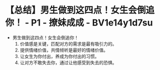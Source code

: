 # 【总结】男生做到这四点！女生会倒追你！ - P1 - 撩妹成成 - BV1e14y1d7su

-   男生做到这四点！女生会倒追你！
    1.  价值感是关键，匹配对方的需求是最有吸引力的。
    2.  提供情绪价值，共情倾听是最好的情绪价值。
    3.  让女生为你付出，养成为你付出的习惯。
    4.  让对方不敢失去你，通过让他感受到失去的恐惧。